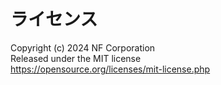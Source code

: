 # ライセンス
Copyright (c) 2024 NF Corporation  
Released under the MIT license  
https://opensource.org/licenses/mit-license.php
